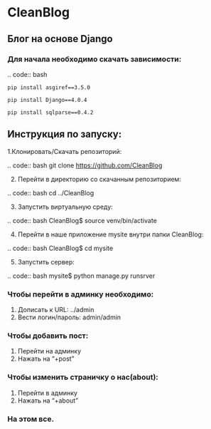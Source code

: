 # **CleanBlog**

## **Блог на основе Django**


### Для начала необходимо скачать зависимости:


.. code:: bash

    pip install asgiref==3.5.0
  
    pip install Django==4.0.4
  
    pip install sqlparse==0.4.2
  



## Инструкция по запуску:


1.Клонировать/Скачать репозиторий:

.. code:: bash
   git clone https://github.com/CleanBlog

2. Перейти в директорию со скачанным репозиторием:

.. code:: bash
   cd ../CleanBlog

3. Запустить виртуальную среду:

.. code:: bash
  CleanBlog$ source venv/bin/activate

4. Перейти в наше приложение mysite внутри папки CleanBlog:

.. code:: bash
  CleanBlog$ cd mysite

5. Запустить сервер:

.. code:: bash
  mysite$ python manage.py runsrver

### Чтобы перейти в админку необходимо:
1. Дописать к URL: ../admin
2. Вести логин/пароль: admin/admin

### Чтобы добавить пост:
1. Перейти на админку
2. Нажать на “+post”

### Чтобы изменить страничку о нас(about):
1. Перейти в админку
2. Нажать на “+about”

### На этом все.
